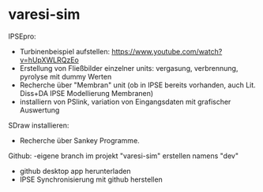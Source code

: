 # varesi-sim

IPSEpro:
- Turbinenbeispiel aufstellen: https://www.youtube.com/watch?v=hUpXWLRQzEo
- Erstellung von Fließbilder einzelner units: vergasung, verbrennung, pyrolyse mit dummy Werten
- Recherche über "Membran" unit (ob in IPSE bereits vorhanden, auch Lit. Diss+DA IPSE Modellierung Membranen)
- installiern von PSlink, variation von Eingangsdaten mit grafischer Auswertung

SDraw installieren:
- Recherche über Sankey Programme.

Github:
-eigene branch im projekt "varesi-sim" erstellen namens "dev" 
- github desktop app herunterladen
- IPSE Synchronisierung mit github herstellen
